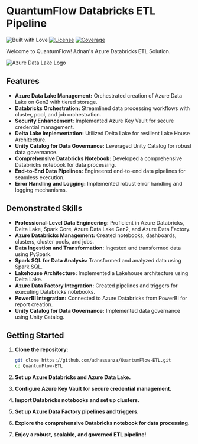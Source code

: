 # QuantumFlow Databricks ETL Pipeline

![Built with Love](https://img.shields.io/badge/built%20with-love-important.svg)
[![License](https://img.shields.io/badge/License-MIT-green)](https://opensource.org/licenses/MIT)
[![Coverage](https://img.shields.io/codecov/c/github/adhassanza/QuantaWorks-ETL)](https://codecov.io/gh/adhassanza/QuantaWorks-ETL)

Welcome to QuantumFlow! Adnan's Azure Databricks ETL Solution.

![Azure Data Lake Logo](https://azure.microsoft.com/svghandler/data-lake-storage/?width=100&height=100)

## Features

- **Azure Data Lake Management:** Orchestrated creation of Azure Data Lake on Gen2 with tiered storage.
- **Databricks Orchestration:** Streamlined data processing workflows with cluster, pool, and job orchestration.
- **Security Enhancement:** Implemented Azure Key Vault for secure credential management.
- **Delta Lake Implementation:** Utilized Delta Lake for resilient Lake House Architecture.
- **Unity Catalog for Data Governance:** Leveraged Unity Catalog for robust data governance.
- **Comprehensive Databricks Notebook:** Developed a comprehensive Databricks notebook for data processing.
- **End-to-End Data Pipelines:** Engineered end-to-end data pipelines for seamless execution.
- **Error Handling and Logging:** Implemented robust error handling and logging mechanisms.

## Demonstrated Skills

- **Professional-Level Data Engineering:** Proficient in Azure Databricks, Delta Lake, Spark Core, Azure Data Lake Gen2, and Azure Data Factory.
- **Azure Databricks Management:** Created notebooks, dashboards, clusters, cluster pools, and jobs.
- **Data Ingestion and Transformation:** Ingested and transformed data using PySpark.
- **Spark SQL for Data Analysis:** Transformed and analyzed data using Spark SQL.
- **Lakehouse Architecture:** Implemented a Lakehouse architecture using Delta Lake.
- **Azure Data Factory Integration:** Created pipelines and triggers for executing Databricks notebooks.
- **PowerBI Integration:** Connected to Azure Databricks from PowerBI for report creation.
- **Unity Catalog for Data Governance:** Implemented data governance using Unity Catalog.

## Getting Started

1. **Clone the repository:**

   ```bash
   git clone https://github.com/adhassanza/QuantumFlow-ETL.git
   cd QuantumFlow-ETL
2. **Set up Azure Databricks and Azure Data Lake.**
3. **Configure Azure Key Vault for secure credential management.**
4. **Import Databricks notebooks and set up clusters.**
5. **Set up Azure Data Factory pipelines and triggers.**
6. **Explore the comprehensive Databricks notebook for data processing.**
7. **Enjoy a robust, scalable, and governed ETL pipeline!**
